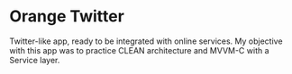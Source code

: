 # Orange Twitter

Twitter-like app, ready to be integrated with online services.
My objective with this app was to practice CLEAN architecture and MVVM-C with a Service layer.

